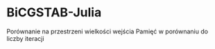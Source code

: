 # BiCGSTAB-Julia

Porównanie na przestrzeni wielkości wejścia
Pamięć w porównaniu do liczby iteracji 

